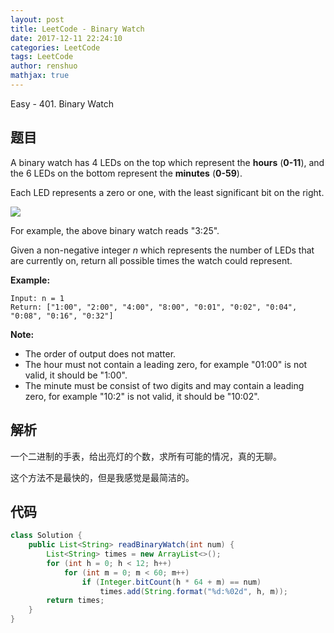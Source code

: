 ```yaml
---
layout: post
title: LeetCode - Binary Watch
date: 2017-12-11 22:24:10
categories: LeetCode
tags: LeetCode
author: renshuo
mathjax: true
---
```


Easy - 401. Binary Watch

<!--more-->

## 题目

A binary watch has 4 LEDs on the top which represent the **hours** (**0-11**), and the 6 LEDs on the bottom represent the **minutes** (**0-59**).

Each LED represents a zero or one, with the least significant bit on the right.

![](https://upload.wikimedia.org/wikipedia/commons/8/8b/Binary_clock_samui_moon.jpg)

For example, the above binary watch reads "3:25".

Given a non-negative integer *n* which represents the number of LEDs that are currently on, return all possible times the watch could represent.

**Example:**

```
Input: n = 1
Return: ["1:00", "2:00", "4:00", "8:00", "0:01", "0:02", "0:04", "0:08", "0:16", "0:32"]
```

**Note:**

- The order of output does not matter.
- The hour must not contain a leading zero, for example "01:00" is not valid, it should be "1:00".
- The minute must be consist of two digits and may contain a leading zero, for example "10:2" is not valid, it should be "10:02".

## 解析

一个二进制的手表，给出亮灯的个数，求所有可能的情况，真的无聊。

这个方法不是最快的，但是我感觉是最简洁的。

## 代码

``` java
class Solution {
    public List<String> readBinaryWatch(int num) {
        List<String> times = new ArrayList<>();
        for (int h = 0; h < 12; h++)
            for (int m = 0; m < 60; m++)
                if (Integer.bitCount(h * 64 + m) == num)
                    times.add(String.format("%d:%02d", h, m));
        return times;
    }
}
```